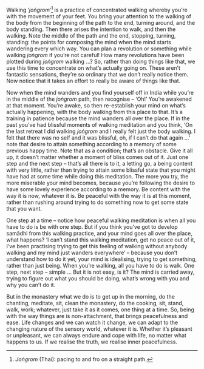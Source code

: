 Walking ‘*joṅgrom*’[^1] is a practice of concentrated walking whereby
you’re with the movement of your feet. You bring your attention to the
walking of the body from the beginning of the path to the end, turning
around, and the body standing. Then there arises the intention to walk,
and then the walking. Note the middle of the path and the end, stopping,
turning, standing: the points for composing the mind when the mind
starts wandering every which way. You can plan a revolution or something
while walking *joṅgrom* if you’re not careful! How many revolutions have
been plotted during *joṅgrom* walking …? So, rather than doing things
like that, we use this time to concentrate on what’s actually going on.
These aren’t fantastic sensations, they’re so ordinary that we don’t
really notice them. Now notice that it takes an effort to really be
aware of things like that.

Now when the mind wanders and you find yourself off in India while
you’re in the middle of the *joṅgrom* path, then recognise – ‘Oh!’
You’re awakened at that moment. You’re awake, so then re-establish your
mind on what’s actually happening, with the body walking from this place
to that. It’s a training in patience because the mind wanders all over
the place. If in the past you’ve had blissful moments of walking
meditation and you think, ‘On the last retreat I did walking *joṅgrom*
and I really felt just the body walking. I felt that there was no self
and it was blissful, oh, if I can’t do that again …’ note that desire to
attain something according to a memory of some previous happy time. Note
that as a condition; that’s an obstacle. Give it all up, it doesn’t
matter whether a moment of bliss comes out of it. Just one step and the
next step – that’s all there is to it, a letting go, a being content
with very little, rather than trying to attain some blissful state that
you might have had at some time while doing this meditation. The more
you try, the more miserable your mind becomes, because you’re following
the desire to have some lovely experience according to a memory. Be
content with the way it is now, whatever it is. Be peaceful with the way
it is at this moment, rather than rushing around trying to do something
now to get some state that you want.

One step at a time – notice how peaceful walking meditation is when all
you have to do is be with one step. But if you think you’ve got to
develop samādhi from this walking practice, and your mind goes all over
the place, what happens? ‘I can’t stand this walking meditation, get no
peace out of it, I’ve been practising trying to get this feeling of
walking without anybody walking and my mind just wanders everywhere’ –
because you don’t understand how to do it yet, your mind is idealising,
trying to get something, rather than just being. When you’re walking,
all you have to do is walk. One step, next step – simple … But it is not
easy, is it? The mind is carried away, trying to figure out what you
should be doing, what’s wrong with you and why you can’t do it.

But in the monastery what we do is to get up in the morning, do the
chanting, meditate, sit, clean the monastery, do the cooking, sit,
stand, walk, work; whatever, just take it as it comes, one thing at a
time. So, being with the way things are is non-attachment, that brings
peacefulness and ease. Life changes and we can watch it change, we can
adapt to the changing nature of the sensory world, whatever it is.
Whether it’s pleasant or unpleasant, we can always endure and cope with
life, no matter what happens to us. If we realise the truth, we realise
inner peacefulness.

[^1]: *Joṅgrom* (Thai): pacing to and fro on a straight path.
